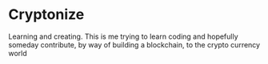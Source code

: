 # Cryptonize
Learning and creating. 
This is me trying to learn coding and hopefully someday contribute, by way of building a blockchain, to the crypto currency world 
